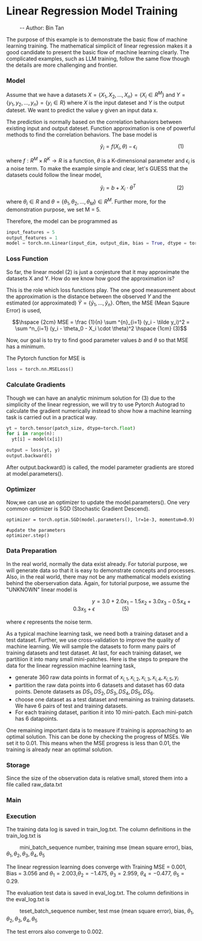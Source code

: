 # Linear Regression Model Training
&nbsp;&nbsp;&nbsp;&nbsp;&nbsp;&nbsp;&nbsp;&nbsp; -- Author: Bin Tan


The purpose of this example is to demonstrate the basic flow of machine learning training. The mathematical simplicit of linear regression 
makes it a good candidate to present the basic flow of machine learning clearly. The complicated examples, such as LLM training, follow
the same flow though the details are more challenging and frontier. 

### Model

Assume that we have a datasets $X = \{ X_1, X_2, ..., X_n\} = \{X_i \in R^M\}$ and $Y=\{ y_1, y_2, ..., y_n\} = \{ y_i \in R\}$ where $X$ is the input dateset and $Y$ 
is the output dateset. We want to predict the value y given an input data x. 

The prediction is normally based on the correlation behaviors between existing input and output dateset. Function approximation is one of 
powerful methods to find the correlation behaviors. The base model is

```math
\hspace {6cm}  \tilde y_i = f(X_i, \theta) - \epsilon_i \hspace {3cm} (1)
``` 

where $f: R^M \times R^K \to R$ is a function, $\theta$ is a K-dimensional parameter and $\epsilon_i$ is a noise term. To make the example simple and clear,
let's GUESS that the datasets could follow the linear model,

```math
\hspace {6cm} \tilde y_i = b + X_i \cdot \theta^T \hspace {3cm} (2)
```

where $\theta_i \in R$ and $\theta =\{ \theta_1, \theta_2, ..., \theta_M \} \in R^M$. Further more, for the demonstration purpose, we set M = 5.

Therefore, the model can be programmed as

```python
input_features = 5
output_features = 1
model = torch.nn.Linear(input_dim, output_dim, bias = True, dtype = torch.float)
```

### Loss Function
So far, the linear model (2) is just a conjesture that it may approximate the datasets X and Y. How do we know how good the approximation is?

This is the role which loss functions play. The one good measurement about the approximation is the distance between the observed $Y$ and the
estimated (or approximated) $\tilde Y = \{ \tilde y_1, ..., \tilde y_n \}$. Often, the MSE (Mean Sqaure Error) is used,
```math
\hspace {2cm} MSE = \frac {1}{n} \sum ^{n}_{i=1} (y_i - \tilde y_i)^2 = \sum ^n_{i=1} (y_i - \theta_0 - X_i \cdot \theta)^2 \hspace {1cm} (3)
```

Now, our goal is to try to find good parameter values $b$ and $\theta$ so that MSE has a minimum. 

The Pytorch function for MSE is

```python
loss = torch.nn.MSELoss()
```

### Calculate Gradients

Though we can have an analytic minimum solution for (3) due to the simplicity of the linear regression, we will try to 
use Pytorch Autograd to calculate the gradient numerically instead to show how a machine learning task is carried out in a 
practical way.

```python
yt = torch.tensor(patch_size, dtype=torch.float)
for i in range(n):
  yt[i] = model(x[i])

output = loss(yt, y)
output.backward()
```

After output.backward() is called, the model parameter gradients are stored at model.parameters().

### Optimizer
Now,we can use an optimizer to update the model.parameters(). One very common optimizer is SGD (Stochastic Gradient Descend).

```pyhton
optimizer = torch.optim.SGD(model.parameters(), lr=1e-3, momentum=0.9)

#update the parameters
optimizer.step()
```

### Data Preparation

In the real world, normally the data exist already. For tutorial purpose, we will generate data so that it is easy to demonstrate
concepts and processes. Also, in the real world, there may not be any mathematical models existing behind the oberservation 
data. Again, for tutorial purpose, we assume the "UNKNOWN" linear model is

```math
\hspace {6cm} y = 3.0 + 2.0 x_1 -1.5 x_2 + 3.0x_3 -0.5x_4 + 0.3x_5 + \epsilon \hspace {2cm} (5)
```
where $\epsilon$ represents the noise term.

As a typical machine learning task, we need both a training dataset and a test dataset. Further, we use cross-validation to
improve the quality of machine learning. We will sample the datasets to form many pairs of training datasets and test dataset. 
At last, for each training dataset, we partitiion it into many small mini-patches. Here is the steps to prepare the data 
for the linear regression machine learning task,

- generate 360 raw data points in format of $x_{i, 1}, x_{i, 2}, x_{i, 3}, x_{i, 4}, x_{i, 5}, y_i$
- partition the raw data points into 6 datasets and dataset has 60 data points. Denote datasets as $DS_1, DS_2, DS_3, DS_4, DS_5, DS_6$.
- choose one dataset as a test dataset and remaining as training datasets. We have 6 pairs of test and training datasets.
- For each training dataset, parition it into 10 mini-patch. Each mini-patch has 6 datapoints.

One remaining important data is to measure if training is approaching to an optimal solution. This can be done by checking
the progress of MSEs. We set it to 0.01. This means when the MSE progress is less than 0.01, the training is already near an 
optimal solution.

### Storage
Since the size of the observation data is relative small, stored them into a file called raw_data.txt

### Main

### Execution
The training data log is saved in train_log.txt. The column definitions in the train_log.txt is

&nbsp;&nbsp;&nbsp;&nbsp;&nbsp;&nbsp;&nbsp;&nbsp; mini_batch_sequence number,  training mse (mean square error), bias, $\theta_1, \theta_2, \theta_3, \theta_4, \theta_5$

The linear regression learning does converge with Training MSE = 0.001, Bias = 3.056 and 
$\theta_1 = 2.003$,$\theta_2 = -1.475$, $\theta_3 = 2.959$, $\theta_4 = -0.477$, $\theta_5 = 0.29$.
       
The evaluation test data is saved in eval_log.txt. The column definitions in the eval_log.txt is

&nbsp;&nbsp;&nbsp;&nbsp;&nbsp;&nbsp;&nbsp;&nbsp; teset_batch_sequence number, test mse (mean square error), bias,  $\theta_1, \theta_2, \theta_3, \theta_4, \theta_5$

The test errors also converge to 0.002.
